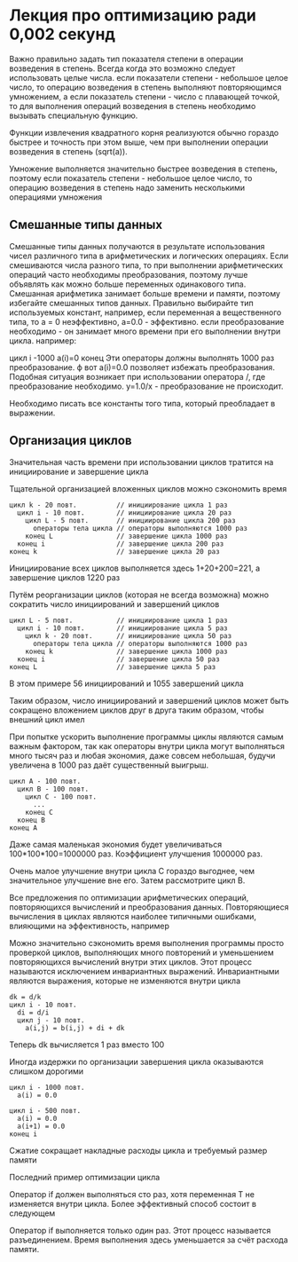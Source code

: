 # Лекция про оптимизацию ради 0,002 секунд

Важно правильно задать тип показателя степени в операции возведения в степень. Всегда когда это возможно следует использовать целые числа. если показатели степени - небольшое целое число, то операцию возведения в степень выполняют повторяющимся умножением, а если показатель степени - число с плавающей точкой, то для выполнения операций возведения в степень необходимо вызывать специальную функцию.

Функции извлечения квадратного корня реализуются обычно гораздо быстрее и точность при этом выше, чем при выполнении операции возведения в степень (sqrt(a)).

Умножение выполняется значительно быстрее возведения в степень, поэтому если показатель степени - небольшое целое число, то операцию возведения в степень надо заменить несколькими операциями умножения

## Смешанные типы данных

Смешанные типы данных получаются в результате использования чисел различного типа в арифметических и логических операциях. Если смешиваются числа разного типа, то при выполнении арифметических операций часто необходимы преобразования, поэтому лучше объявлять как можно больше переменных одинакового типа. Смешанная арифметика занимает больше времени и памяти, поэтому избегайте смешанных типов данных. Правильно выбирайте тип используемых констант, например, если переменная a вещественного типа, то a = 0 неэффективно, а=0.0 - эффективно. если преобразование необходимо - он занимает много времени при его выполнении внутри цикла. например:

цикл i -1000
  a(i)=0
конец
Эти операторы должны выполнять 1000 раз преобразование. ф вот а(i)=0.0 позволяет избежать преобразования.
Подобная ситуация возникает при использовании оператора /, где преобразование необходимо. y=1.0/x - преобразование не происходит.

Необходимо писать все константы того типа, который преобладает в выражении.

## Организация циклов

Значительная часть времени при использовании циклов тратится на инициирование и завершение цикла

Тщательной организацией вложенных циклов можно сэкономить время

```
цикл k - 20 повт.          // инициирование цикла 1 раз
  цикл i - 10 повт.        // инициирование цикла 20 раз
    цикл L - 5 повт.       // инициирование цикла 200 раз
      операторы тела цикла // операторы выполняются 1000 раз
    конец L                // завершение цикла 1000 раз
  конец i                  // завершение цикла 200 раз
конец k                    // завершение цикла 20 раз
```

Инициирование всех циклов выполняется здесь 1+20+200=221, а завершение циклов 1220 раз

Путём реорганизации циклов (которая не всегда возможна) можно сократить число инициирований и завершений циклов

```
цикл L - 5 повт.           // инициирование цикла 1 раз
  цикл i - 10 повт.        // инициирование цикла 5 раз
    цикл k - 20 повт.      // инициирование цикла 50 раз
      операторы тела цикла // операторы выполняются 1000 раз
    конец k                // завершение цикла 1000 раз
  конец i                  // завершение цикла 50 раз
конец L                    // завершение цикла 5 раз
```

В этом примере 56 инициирований и 1055 завершений цикла

Таким образом, число инициирований и завершений циклов может быть сокращено вложением циклов друг в друга таким образом, чтобы внешний цикл имел 

При попытке ускорить выполнение программы циклы являются самым важным фактором, так как операторы внутри цикла могут выполняться много тысяч раз и любая экономия, даже совсем небольшая, будучи увеличена в 1000 раз даёт существенный выигрыш.

```
цикл A - 100 повт.
  цикл B - 100 повт.
    цикл С - 100 повт.
      ...
    конец C
  конец B
конец A
```

Даже самая маленькая экономия будет увеличиваться 100\*100*100=1000000 раз. Коэффициент улучшения 1000000 раз.

Очень малое улучшение внутри цикла C гораздо выгоднее, чем значительное улучшение вне его. Затем рассмотрите цикл B.

Все предложения по оптимизации арифметических операций, повторяющихся вычислений и преобразования данных. Повторяющиеся вычисления в циклах являются наиболее типичными ошибками, влияющими на эффективность, например

Можно значительно сэкономить время выполнения программы просто проверкой циклов, выполняющих много повторений и уменьшением повторяющихся вычислений внутри этих циклов. Этот процесс называются исключением инвариантных выражений. Инвариантными являются выражения, которые не изменяются внутри цикла

```
dk = d/k
цикл i - 10 повт.
  di = d/i
  цикл j - 10 повт.
    a(i,j) = b(i,j) + di + dk
```

Теперь dk вычисляется 1 раз вместо 100

Иногда издержки по организации завершения цикла оказываются слишком дорогими
```
цикл i - 1000 повт.
  a(i) = 0.0

цикл i - 500 повт.
  a(i) = 0.0
  a(i+1) = 0.0
конец i
```

Сжатие сокращает накладные расходы цикла и требуемый размер памяти

Последний пример оптимизации цикла

Оператор if должен выполняться сто раз, хотя переменная T не изменяется внутри цикла. Более эффективный способ состоит в следующем

Оператор if выполняется только один раз. Этот процесс называется разъединением. Время выполнения здесь уменьшается за счёт расхода памяти.